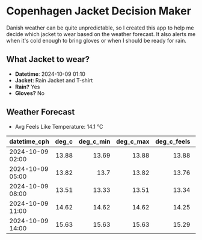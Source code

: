
# Copenhagen Jacket Decision Maker

Danish weather can be quite unpredictable, so I created this app to help me decide which jacket to wear based on the weather forecast. 
It also alerts me when it's cold enough to bring gloves or when I should be ready for rain.

## What Jacket to wear?

- **Datetime**: 2024-10-09 01:10
- **Jacket**: Rain Jacket and T-shirt
- **Rain?** Yes
- **Gloves?** No

## Weather Forecast
- Avg Feels Like Temperature: 14.1 °C

| datetime_cph     |   deg_c |   deg_c_min |   deg_c_max |   deg_c_feels | weather   | wind   | rain   |
|:-----------------|--------:|------------:|------------:|--------------:|:----------|:-------|:-------|
| 2024-10-09 02:00 |   13.88 |       13.69 |       13.88 |         13.88 | Clouds    | Low    | None   |
| 2024-10-09 05:00 |   13.82 |       13.7  |       13.82 |         13.76 | Rain      | Low    | Low    |
| 2024-10-09 08:00 |   13.51 |       13.33 |       13.51 |         13.34 | Rain      | Low    | Low    |
| 2024-10-09 11:00 |   14.62 |       14.62 |       14.62 |         14.25 | Clouds    | Low    | None   |
| 2024-10-09 14:00 |   15.63 |       15.63 |       15.63 |         15.29 | Rain      | Medium | Low    |
        